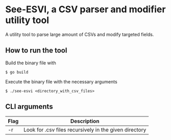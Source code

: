 # See-ESVI, a CSV parser and modifier utility tool

A utility tool to parse large amount of CSVs and modify targeted fields.

## How to run the tool
Build the binary file with
```shell
$ go build
```

Execute the binary file with the necessary arguments
```shell
$ ./see-esvi <directory_with_csv_files>
```

## CLI arguments
| Flag | Description |
| --- | --- |
| -r | Look for .csv files recursively in the given directory